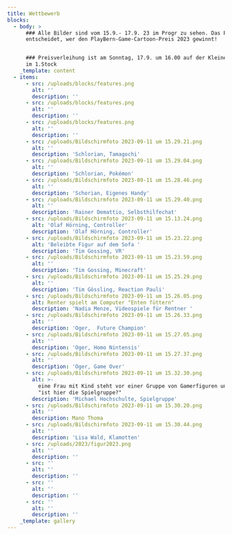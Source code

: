 ```yaml
---
title: Wettbewerb
blocks:
  - body: >
      ### Alle Bilder sind vom 15.9.- 17.9. 23 im Progr zu sehen. Das Publikum
      entscheidet, wer den PlayBern-Game-Cartoon-Preis 2023 gewinnt!


      ### Preisverleihung ist am Sonntag, 17.9. um 16.00 auf der Kleinen Bühne
      im 1.Stock
    _template: content
  - items:
      - src: /uploads/blocks/features.png
        alt: ''
        description: ''
      - src: /uploads/blocks/features.png
        alt: ''
        description: ''
      - src: /uploads/blocks/features.png
        alt: ''
        description: ''
      - src: /uploads/Bildschirmfoto 2023-09-11 um 15.29.21.png
        alt: ''
        description: 'Schlorian, Tamagochi'
      - src: /uploads/Bildschirmfoto 2023-09-11 um 15.29.04.png
        alt: ''
        description: 'Schlorian, Pokémon'
      - src: /uploads/Bildschirmfoto 2023-09-11 um 15.28.46.png
        alt: ''
        description: 'Schorian, Eigenes Handy'
      - src: /uploads/Bildschirmfoto 2023-09-11 um 15.29.40.png
        alt: ''
        description: 'Rainer Demattio, Selbsthilfechat'
      - src: /uploads/Bildschirmfoto 2023-09-11 um 15.13.24.png
        alt: 'Olaf Hörning, Controller'
        description: 'Olaf Hörning, Controller'
      - src: /uploads/Bildschirmfoto 2023-09-11 um 15.23.22.png
        alt: 'Beleibte Figur auf dem Sofa '
        description: 'Tim Gossing, VR'
      - src: /uploads/Bildschirmfoto 2023-09-11 um 15.23.59.png
        alt: ''
        description: 'Tim Gossing, Minecraft'
      - src: /uploads/Bildschirmfoto 2023-09-11 um 15.25.29.png
        alt: ''
        description: 'Tim Gössling, Reaction Pauli'
      - src: /uploads/Bildschirmfoto 2023-09-11 um 15.26.05.png
        alt: Renter spielt am Computer "Enten füttern"
        description: 'Nadia Menze, Videospiele für Rentner '
      - src: /uploads/Bildschirmfoto 2023-09-11 um 15.26.33.png
        alt: ''
        description: 'Oger,  Future Champion'
      - src: /uploads/Bildschirmfoto 2023-09-11 um 15.27.05.png
        alt: ''
        description: 'Oger, Homo Nintensis'
      - src: /uploads/Bildschirmfoto 2023-09-11 um 15.27.37.png
        alt: ''
        description: 'Oger, Game Over'
      - src: /uploads/Bildschirmfoto 2023-09-11 um 15.32.30.png
        alt: >-
          eine Frau mit Kind steht vor einer Gruppe von Gamerfiguren und fragt
          "ist hier die Spielgruppe?"
        description: 'Michael Hochschulte, Spielgruppe'
      - src: /uploads/Bildschirmfoto 2023-09-11 um 15.30.20.png
        alt: ''
        description: Mano Thoma
      - src: /uploads/Bildschirmfoto 2023-09-11 um 15.30.44.png
        alt: ''
        description: 'Lisa Wald, Klamotten'
      - src: /uploads/2023/figur2023.png
        alt: ''
        description: ''
      - src: ''
        alt: ''
        description: ''
      - src: ''
        alt: ''
        description: ''
      - src: ''
        alt: ''
        description: ''
    _template: gallery
---
```












































